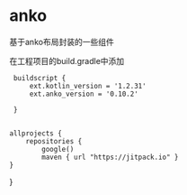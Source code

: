 # anko
基于anko布局封装的一些组件

在工程项目的build.gradle中添加

     buildscript {
         ext.kotlin_version = '1.2.31'
         ext.anko_version = '0.10.2'

     }


    allprojects {
        repositories {
            google()
            maven { url "https://jitpack.io" }
    }
}
